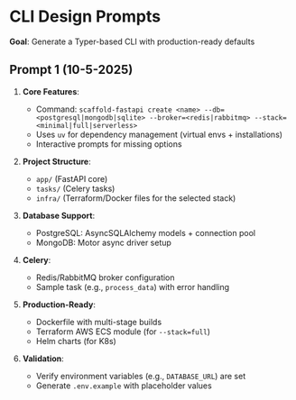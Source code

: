 # CLI Design Prompts 

**Goal**: Generate a Typer-based CLI with production-ready defaults  

## **Prompt 1** (10-5-2025)

1. **Core Features**:
   - Command: `scaffold-fastapi create <name> --db=<postgresql|mongodb|sqlite> --broker=<redis|rabbitmq> --stack=<minimal|full|serverless>`
   - Uses `uv` for dependency management (virtual envs + installations)
   - Interactive prompts for missing options

2. **Project Structure**:
   - `app/` (FastAPI core)
   - `tasks/` (Celery tasks)
   - `infra/` (Terraform/Docker files for the selected stack)

3. **Database Support**:
   - PostgreSQL: AsyncSQLAlchemy models + connection pool
   - MongoDB: Motor async driver setup

4. **Celery**:
   - Redis/RabbitMQ broker configuration
   - Sample task (e.g., `process_data`) with error handling

5. **Production-Ready**:
   - Dockerfile with multi-stage builds
   - Terraform AWS ECS module (for `--stack=full`)
   - Helm charts (for K8s)

6. **Validation**:
   - Verify environment variables (e.g., `DATABASE_URL`) are set
   - Generate `.env.example` with placeholder values



